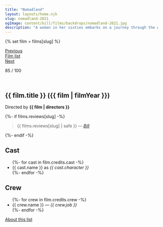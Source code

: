 ```yaml
---
title: "Nomadland"
layout: layouts/home.njk
slug: nomadland-2021
ogImage: content/bill/films/backdrops/nomadland-2021.jpg
description: "A woman in her sixties embarks on a journey through the western United States after losing everything in the Great Recession, living as a van-dwelling modern-day nomad."
---
```


{% set film = films[slug] %}

<nav class="films">
  <div class="prev">
    <a href="../licorice-pizza-2021"><i class="fa-solid fa-chevron-left fa-xs"></i> Previous</a>
  </div>
  <div>
    <a href="../">Film list</a>
  </div>
  <div class="next">
    <a href="../petite-maman-2021">Next <i class="fa-solid fa-chevron-right fa-xs"></i></a>
  </div>
</nav>

<p>85 / 100</p>

<article class="film slug-nomadland-2021">
  <div class="backdrop-and-poster">
    <img class="poster" src="../films/posters/{{ slug }}.jpg" alt="">
    <img class="backdrop" src="../films/backdrops/{{ slug }}.jpg" alt="">
  </div>

  <h1>{{ film.title }} ({{ film | filmYear }})</h1>

  

  <p class="director">
    Directed by <strong>{{ film | directors }}</strong>
  </p>

  {%- if films.reviews[slug] -%}
    <blockquote> 
      {{ films.reviews[slug] | safe }} <em>—&nbsp;<a href="/bill">Bill</a></em>
    </blockquote> 
  {%- endif -%}

  <h2>
    Cast
  </h2>
  <ul>
    {%- for cast in film.credits.cast -%}
      <li>
        {{ cast.name }} as <em>{{ cast.character }}</em>
      </li>
    {%- endfor -%}
  </ul>

  <h2>
    Crew
  </h2>
  <ul>
    {%- for crew in film.credits.crew -%}
      <li>
        {{ crew.name }} &mdash; <em>{{ crew.job }}</em>
      </li>
    {%- endfor -%}
  </ul>
</article>
<footer>
  <a href="../about">About this list</a>
</footer>
